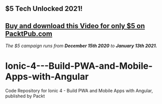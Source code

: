 ## $5 Tech Unlocked 2021!
[Buy and download this Video for only $5 on PacktPub.com](https://www.packtpub.com/product/ionic-4-build-pwa-and-mobile-apps-with-angular-video/9781839218002)
-----
*The $5 campaign         runs from __December 15th 2020__ to __January 13th 2021.__*

# Ionic-4---Build-PWA-and-Mobile-Apps-with-Angular
Code Repository for Ionic 4 - Build PWA and Mobile Apps with Angular, published by Packt
